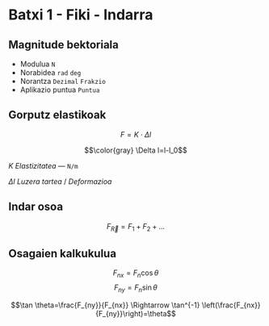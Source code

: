 # Batxi 1 - Fiki - Indarra
## Magnitude __bektoriala__
- Modulua `N`
- Norabidea `rad` `deg`
- Norantza `Dezimal` `Frakzio`
- Aplikazio puntua `Puntua`

## Gorputz __elastikoak__
$$F=K\cdot \Delta l$$

$$\color{gray} \Delta l=l-l_0$$

$K$
*Elastizitatea* — `N/m`

$\Delta l$
*Luzera tartea* / *Deformazioa*

## Indar __osoa__
$$F_{\vec{R}}=F_1+F_2+...$$

## Osagaien kalkukulua
$$F_{nx}=F_n \cos \theta$$
$$F_{ny}=F_n \sin \theta$$

$$\tan \theta=\frac{F_{ny}}{F_{nx}} \Rightarrow \tan^{-1} \left(\frac{F_{nx}}{F_{ny}}\right)=\theta$$




<script type="text/javascript"
  async
  src="https://cdn.jsdelivr.net/npm/mathjax@3/es5/tex-mml-chtml.js">
</script>
